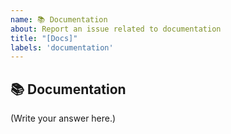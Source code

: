 ```yaml
---
name: 📚 Documentation
about: Report an issue related to documentation
title: "[Docs]"
labels: 'documentation'
---
```


## 📚 Documentation

<!--
    Did you find a mistake in the Rosetta-Bitcoin documentation?
    Is there documentation about Rosetta-Bitcoin that's missing?
	Is there some documentation to add to Rosetta-Bitcoin?
-->

(Write your answer here.)
